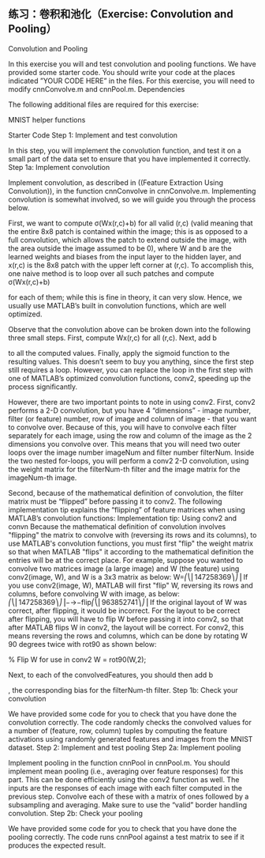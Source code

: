 ## 练习：卷积和池化（Exercise: Convolution and Pooling）
Convolution and Pooling

In this exercise you will and test convolution and pooling functions. We have provided some starter code. You should write your code at the places indicated ”YOUR CODE HERE” in the files. For this exercise, you will need to modify cnnConvolve.m and cnnPool.m.
Dependencies

The following additional files are required for this exercise:

MNIST helper functions

Starter Code
Step 1: Implement and test convolution

In this step, you will implement the convolution function, and test it on a small part of the data set to ensure that you have implemented it correctly.
Step 1a: Implement convolution

Implement convolution, as described in ((Feature Extraction Using Convolution)), in the function cnnConvolve in cnnConvolve.m. Implementing convolution is somewhat involved, so we will guide you through the process below.

First, we want to compute σ(Wx(r,c)+b)
for all valid (r,c) (valid meaning that the entire 8x8 patch is contained within the image; this is as opposed to a full convolution, which allows the patch to extend outside the image, with the area outside the image assumed to be 0), where W and b are the learned weights and biases from the input layer to the hidden layer, and x(r,c) is the 8x8 patch with the upper left corner at (r,c). To accomplish this, one naive method is to loop over all such patches and compute σ(Wx(r,c)+b)

for each of them; while this is fine in theory, it can very slow. Hence, we usually use MATLAB’s built in convolution functions, which are well optimized.

Observe that the convolution above can be broken down into the following three small steps. First, compute Wx(r,c)
for all (r,c). Next, add b

to all the computed values. Finally, apply the sigmoid function to the resulting values. This doesn’t seem to buy you anything, since the first step still requires a loop. However, you can replace the loop in the first step with one of MATLAB’s optimized convolution functions, conv2, speeding up the process significantly.

However, there are two important points to note in using conv2. First, conv2 performs a 2-D convolution, but you have 4 “dimensions” - image number, filter (or feature) number, row of image and column of image - that you want to convolve over. Because of this, you will have to convolve each filter separately for each image, using the row and column of the image as the 2 dimensions you convolve over. This means that you will need two outer loops over the image number imageNum and filter number filterNum. Inside the two nested for-loops, you will perform a conv2 2-D convolution, using the weight matrix for the filterNum-th filter and the image matrix for the imageNum-th image.

Second, because of the mathematical definition of convolution, the filter matrix must be “flipped” before passing it to conv2. The following implementation tip explains the “flipping” of feature matrices when using MATLAB’s convolution functions:
Implementation tip: Using conv2 and convn Because the mathematical definition of convolution involves "flipping" the matrix to convolve with (reversing its rows and its columns), to use MATLAB's convolution functions, you must first "flip" the weight matrix so that when MATLAB "flips" it according to the mathematical definition the entries will be at the correct place. For example, suppose you wanted to convolve two matrices image (a large image) and W (the feature) using conv2(image, W), and W is a 3x3 matrix as below:
W=⎛⎝⎜147258369⎞⎠⎟
If you use conv2(image, W), MATLAB will first "flip" W, reversing its rows and columns, before convolving W with image, as below:
⎛⎝⎜147258369⎞⎠⎟−→−flip⎛⎝⎜963852741⎞⎠⎟
If the original layout of W was correct, after flipping, it would be incorrect. For the layout to be correct after flipping, you will have to flip W before passing it into conv2, so that after MATLAB flips W in conv2, the layout will be correct. For conv2, this means reversing the rows and columns, which can be done by rotating W 90 degrees twice with rot90 as shown below:


% Flip W for use in conv2
W = rot90(W,2);

Next, to each of the convolvedFeatures, you should then add b

, the corresponding bias for the filterNum-th filter.
Step 1b: Check your convolution

We have provided some code for you to check that you have done the convolution correctly. The code randomly checks the convolved values for a number of (feature, row, column) tuples by computing the feature activations using randomly generated features and images from the MNIST dataset.
Step 2: Implement and test pooling
Step 2a: Implement pooling

Implement pooling in the function cnnPool in cnnPool.m. You should implement mean pooling (i.e., averaging over feature responses) for this part. This can be done efficiently using the conv2 function as well. The inputs are the responses of each image with each filter computed in the previous step. Convolve each of these with a matrix of ones followed by a subsampling and averaging. Make sure to use the “valid” border handling convolution.
Step 2b: Check your pooling

We have provided some code for you to check that you have done the pooling correctly. The code runs cnnPool against a test matrix to see if it produces the expected result.